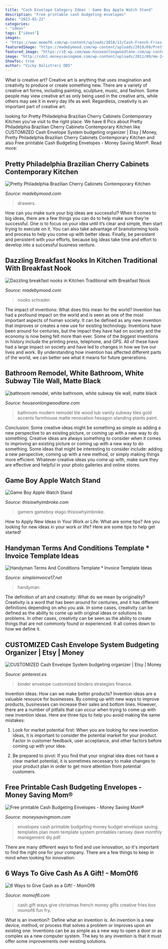 ```yaml
---
title: "Cash Envelope Category Ideas : Game Boy Apple Watch Stand"
description: "Free printable cash budgeting envelopes"
date: "2023-03-22"
categories:
- "ideas"
tags: ["ideas"]
images:
- "https://www.momof6.com/wp-content/uploads/2018/12/Cash-French-Fries.png"
featuredImage: "https://madebymood.com/wp-content/uploads/2019/09/Pretty-Brazilian-Cherry-Cabinets-Kitchen-Contemporary-With-Under-cabinet-Lighting-And-Wood-Drawers-Beige-Wall-Black-Kitchen-Island-Trim-Blue-Pendant.jpg"
featured_image: "https://i0.wp.com/www.houseonlongwoodlane.com/wp-content/uploads/2018/12/DSC_0692.jpg?fit=4000%2C6000&amp;ssl=1"
image: "http://cdn1.moneysavingmom.com/wp-content/uploads/2011/09/mm-24-703x1024.jpg"
ShowToc: true
author: "Vicky Balistreri DDS"
---
```



What is creative art?
Creative art is anything that uses imagination and creativity to produce or create something new. There are a variety of creative art forms, including painting, sculpture, music, and fashion. Some people may view creative art as only being used in the creative arts, while others may see it in every day life as well. Regardless, creativity is an important part of creative art.

	

		
looking for Pretty Philadelphia Brazilian Cherry Cabinets Contemporary Kitchen you've visit to the right place. We have 8 Pics about Pretty Philadelphia Brazilian Cherry Cabinets Contemporary Kitchen like CUSTOMIZED Cash Envelope System budgeting organizer | Etsy | Money, Pretty Philadelphia Brazilian Cherry Cabinets Contemporary Kitchen and also Free printable Cash Budgeting Envelopes - Money Saving Mom®. Read more:
		
    
## Pretty Philadelphia Brazilian Cherry Cabinets Contemporary Kitchen

<img loading=lazy src="https://madebymood.com/wp-content/uploads/2019/09/Pretty-Brazilian-Cherry-Cabinets-Kitchen-Contemporary-With-Under-cabinet-Lighting-And-Wood-Drawers-Beige-Wall-Black-Kitchen-Island-Trim-Blue-Pendant.jpg" onerror="this.onerror=null;this.src='https://tse2.mm.bing.net/th?id=OIP.U9dT0ExC7-lqIy8t1kfCUgHaE6&amp;pid=15.1';" alt="Pretty Philadelphia Brazilian Cherry Cabinets Contemporary Kitchen">

_Source: madebymood.com_

>drawers. 

	

How can you make sure your big ideas are successful?
When it comes to big ideas, there are a few things you can do to help make sure they’re successful. One is to focus on your idea until it’s clear and simple, then start trying to execute on it. You can also take advantage of brainstorming tools and process to help you come up with better ideas. Finally, be persistent and persistent with your efforts, because big ideas take time and effort to develop into a successful business venture.

    
## Dazzling Breakfast Nooks In Kitchen Traditional With Breakfast Nook

<img loading=lazy src="https://madebymood.com/wp-content/uploads/2015/08/Dazzling-breakfast-nooks-in-Kitchen-Traditional-with-Breakfast-Nook-Bench-Ideas-next-to-Bay-Window-alongside-Dog-Wash-Station-andBay-Window-Treatment-Ideas-.jpg" onerror="this.onerror=null;this.src='https://tse3.mm.bing.net/th?id=OIP.2XljDOJDq3-_Nu8gPtRFMgHaLH&amp;pid=15.1';" alt="Dazzling breakfast nooks in Kitchen Traditional with Breakfast Nook">

_Source: madebymood.com_

>nooks schrader. 

	

The impact of inventions: What does this mean for the world?
Invention has had a profound impact on the world and is seen as one of the most important aspects of human society. It can be defined as any new invention that improves or creates a new use for existing technology. Inventions have been around for centuries, but the impact they have had on society and the economy is now being felt more than ever. Some of the biggest inventions in history include the printing press, telephone, and GPS. All of these have had a large impact on society and have led to changes in how we live our lives and work. By understanding how invention has affected different parts of the world, we can better see what it means for future generations.

    
## Bathroom Remodel, White Bathroom, White Subway Tile Wall, Matte Black

<img loading=lazy src="https://i0.wp.com/www.houseonlongwoodlane.com/wp-content/uploads/2018/12/DSC_0692.jpg?fit=4000%2C6000&amp;ssl=1" onerror="this.onerror=null;this.src='https://tse2.mm.bing.net/th?id=OIP.VxQKvwpjUD1ar_OWn_yWbgHaLH&amp;pid=15.1';" alt="bathroom remodel, white bathroom, white subway tile wall, matte black">

_Source: houseonlongwoodlane.com_

>bathroom modern remodel tile wood tub vanity subway tiles gold accents farmhouse matte renovation hexagon standing plants paint. 

	

Conclusion: Some creative ideas might be something as simple as adding a new perspective to an existing picture, or coming up with a new way to do something.
Creative ideas are always something to consider when it comes to improving an existing picture or coming up with a new way to do something. Some ideas that might be interesting to consider include: adding a new perspective, coming up with a new method, or simply making things more efficient. Whatever creative ideas you come up with, make sure they are effective and helpful in your photo galleries and online stores.

    
## Game Boy Apple Watch Stand

<img loading=lazy src="https://cdn.thisiswhyimbroke.com/images/elago-w5-game-boy-apple-watch-stand-640x533.jpg" onerror="this.onerror=null;this.src='https://tse2.mm.bing.net/th?id=OIP.s57XfsWqo6b3T5Ia2a1KLAHaGK&amp;pid=15.1';" alt="Game Boy Apple Watch Stand">

_Source: thisiswhyimbroke.com_

>gamers gameboy elago thisiswhyimbroke. 

	

How to Apply New Ideas in Your Work or Life: What are some tips?
Are you looking for new ideas in your work or life? Here are some tips to help get started!

    
## Handyman Terms And Conditions Template * Invoice Template Ideas

<img loading=lazy src="https://simpleinvoice17.net/wp-content/uploads/2020/01/handyman-services-terms-and-conditions-docular-handyman-terms-and-conditions-template-1.png" onerror="this.onerror=null;this.src='https://tse4.mm.bing.net/th?id=OIP.JolJtXI9oz0RvifqUtPpywHaKe&amp;pid=15.1';" alt="Handyman Terms And Conditions Template * Invoice Template Ideas">

_Source: simpleinvoice17.net_

>handyman. 

	

The definition of art and creativity: What do we mean by originality?
Creativity is a word that has been around for centuries, and it has different definitions depending on who you ask. In some cases, creativity can be defined as the ability to come up with original ideas or solutions to problems. In other cases, creativity can be seen as the ability to create things that are not commonly found or experienced. It all comes down to how we define it.

    
## CUSTOMIZED Cash Envelope System Budgeting Organizer | Etsy | Money

<img loading=lazy src="https://i.pinimg.com/736x/b2/60/3a/b2603aed2dd4d92d92044c2c050ddd4d.jpg" onerror="this.onerror=null;this.src='https://tse3.mm.bing.net/th?id=OIP.YzcDRxhJkBa4K4YIouvixgHaJ4&amp;pid=15.1';" alt="CUSTOMIZED Cash Envelope System budgeting organizer | Etsy | Money">

_Source: pinterest.es_

>binder envelope customized binders strategies finance. 

	

Invention ideas: How can we make better products?
Invention ideas are a valuable resource for businesses. By coming up with new ways to improve products, businesses can increase their sales and bottom lines. However, there are a number of pitfalls that can occur when trying to come up with new invention ideas. Here are three tips to help you avoid making the same mistakes:
1. Look for market potential first: When you are looking for new invention ideas, it is important to consider the potential market for your product. Factor in customer feedback, user acceptance, and other factors before coming up with your idea.

2. Be prepared to pivot: If you find that your original idea does not have a clear market potential, it is sometimes necessary to make changes to your product plan in order to get more attention from potential customers.

    
## Free Printable Cash Budgeting Envelopes - Money Saving Mom®

<img loading=lazy src="http://cdn1.moneysavingmom.com/wp-content/uploads/2011/09/mm-24-703x1024.jpg" onerror="this.onerror=null;this.src='https://tse4.mm.bing.net/th?id=OIP.t7fYjoltsIjlBNTPKN_v1QHaKy&amp;pid=15.1';" alt="Free printable Cash Budgeting Envelopes - Money Saving Mom®">

_Source: moneysavingmom.com_

>envelopes cash printable budgeting money budget envelope saving templates plan mom template system printables ramsey dave monthly management diy pdf. 

	

There are many different ways to find and use innovation, so it's important to find the right one for your company. There are a few things to keep in mind when looking for innovation: 

    
## 6 Ways To Give Cash As A Gift! - MomOf6

<img loading=lazy src="https://www.momof6.com/wp-content/uploads/2018/12/Cash-French-Fries.png" onerror="this.onerror=null;this.src='https://tse3.mm.bing.net/th?id=OIP._1lAToDXHKwWlQIkO0Q13wAAAA&amp;pid=15.1';" alt="6 Ways to Give Cash as a Gift! - MomOf6">

_Source: momof6.com_

>cash gift ways give christmas french money gifts creative fries box momof6 fun fry. 

	

What is an invention?: Define what an invention is.
An invention is a new device, method, or process that solves a problem or improves upon an existing one. Inventions can be as simple as a new way to open a door or as complex as a new computer system. The key to any invention is that it must offer some improvements over existing solutions.

